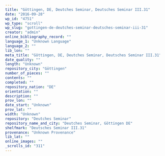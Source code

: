 ```yaml
---
title: "Göttingen, DE, Deutches Seminar, Deutsches Seminar III.31"
date: "2016-09-28"
wp_id: "4751"
wp_type: "scroll"
wp_slug: "gottingen-de-deutches-seminar-deutsches-seminar-iii-31"
creator: "admin"
online_bibliography_record: ""
language_1: "Unknown Language"
language_2: ""
lib_lon: ""
meta_title: "Göttingen, DE, Deutches Seminar, Deutsches Seminar III.31"
date_quality: ""
length: "Unknown"
repository_city: "Göttingen"
number_of_pieces: ""
contents: ""
completed: ""
repository_nation: "DE"
orientation: ""
description: ""
prov_lon: ""
date_start: "Unknown"
prov_lat: ""
width: "Unknown"
repository: "Deutches Seminar"
repository_name_and_city: "Deutches Seminar, Göttingen DE"
shelfmark: "Deutsches Seminar III.31"
provenance: "Unknown Provenance"
lib_lat: ""
online_images: ""
_scrolls_id: "311"
---
```



